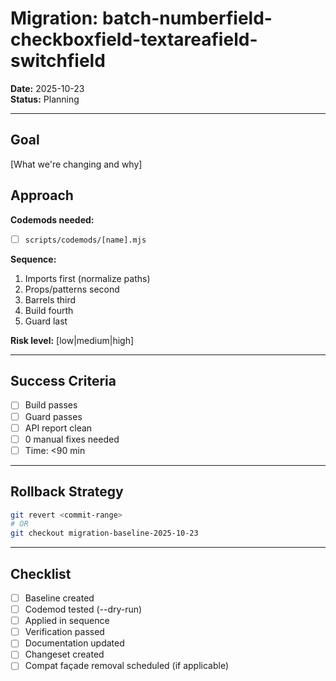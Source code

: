 # Migration: batch-numberfield-checkboxfield-textareafield-switchfield

**Date:** 2025-10-23  
**Status:** Planning

---

## Goal

[What we're changing and why]

## Approach

**Codemods needed:**
- [ ] `scripts/codemods/[name].mjs`

**Sequence:**
1. Imports first (normalize paths)
2. Props/patterns second
3. Barrels third
4. Build fourth
5. Guard last

**Risk level:** [low|medium|high]

---

## Success Criteria

- [ ] Build passes
- [ ] Guard passes
- [ ] API report clean
- [ ] 0 manual fixes needed
- [ ] Time: <90 min

---

## Rollback Strategy

```bash
git revert <commit-range>
# OR
git checkout migration-baseline-2025-10-23
```

---

## Checklist

- [ ] Baseline created
- [ ] Codemod tested (--dry-run)
- [ ] Applied in sequence
- [ ] Verification passed
- [ ] Documentation updated
- [ ] Changeset created
- [ ] Compat façade removal scheduled (if applicable)
